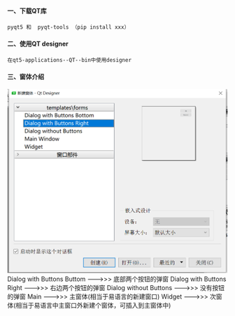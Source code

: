 #### 一、下载QT库
    pyqt5 和  pyqt-tools （pip install xxx）
    
#### 二、使用QT designer
    在qt5-applications--QT--bin中使用designer
   
#### 三、窗体介绍
![imag](https://github.com/fengxunzhe/index/blob/main/PyQT/img/1.png)
Dialog with Buttons Buttom --->>> 底部两个按钮的弹窗
Dialog with Buttons Right --->>> 右边两个按钮的弹窗
Dialog without Buttons --->>> 没有按钮的弹窗
Main --->>> 主窗体(相当于易语言的新建窗口)
Widget --->>> 次窗体(相当于易语言中主窗口外新建个窗体，可插入到主窗体中)
